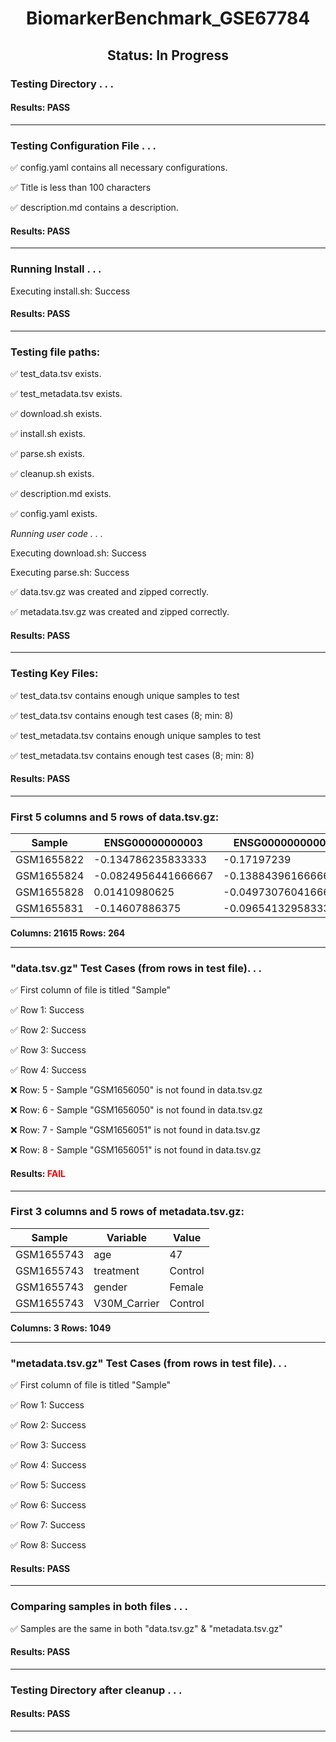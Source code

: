 <h1><center>BiomarkerBenchmark_GSE67784</center></h1>
<h2><center> Status: In Progress </center></h2>


### Testing Directory . . .

#### Results: PASS
---
### Testing Configuration File . . .

&#9989;	config.yaml contains all necessary configurations.

&#9989;	Title is less than 100 characters

&#9989;	description.md contains a description.

#### Results: PASS
---
### Running Install . . .

Executing install.sh: Success

#### Results: PASS
---

### Testing file paths:

&#9989;	test_data.tsv exists.

&#9989;	test_metadata.tsv exists.

&#9989;	download.sh exists.

&#9989;	install.sh exists.

&#9989;	parse.sh exists.

&#9989;	cleanup.sh exists.

&#9989;	description.md exists.

&#9989;	config.yaml exists.

*Running user code . . .*

Executing download.sh: Success

Executing parse.sh: Success

&#9989;	data.tsv.gz was created and zipped correctly.

&#9989;	metadata.tsv.gz was created and zipped correctly.

#### Results: PASS
---
### Testing Key Files:

&#9989;	test_data.tsv contains enough unique samples to test

&#9989;	test_data.tsv contains enough test cases (8; min: 8)

&#9989;	test_metadata.tsv contains enough unique samples to test

&#9989;	test_metadata.tsv contains enough test cases (8; min: 8)

#### Results: PASS
---

### First 5 columns and 5 rows of data.tsv.gz:

|	Sample	|	ENSG00000000003	|	ENSG00000000005	|	ENSG00000000419	|	ENSG00000000457	|
|	---	|	---	|	---	|	---	|	---	|
|	GSM1655822	|	-0.134786235833333	|	-0.17197239	|	1.45520826478261	|	1.19886235424242	|
|	GSM1655824	|	-0.0824956441666667	|	-0.138843961666667	|	1.52755358434783	|	1.23414307606061	|
|	GSM1655828	|	0.01410980625	|	-0.0497307604166667	|	1.87922163826087	|	1.37357742909091	|
|	GSM1655831	|	-0.14607886375	|	-0.0965413295833333	|	1.59259964304348	|	1.35120664515152	|

**Columns: 21615 Rows: 264**

---
### "data.tsv.gz" Test Cases (from rows in test file). . .

&#9989;	First column of file is titled "Sample"

&#9989;	Row 1: Success

&#9989;	Row 2: Success

&#9989;	Row 3: Success

&#9989;	Row 4: Success

&#10060;	Row: 5 - Sample "GSM1656050" is not found in data.tsv.gz

&#10060;	Row: 6 - Sample "GSM1656050" is not found in data.tsv.gz

&#10060;	Row: 7 - Sample "GSM1656051" is not found in data.tsv.gz

&#10060;	Row: 8 - Sample "GSM1656051" is not found in data.tsv.gz

#### Results: **<font color="red">FAIL</font>**
---
### First 3 columns and 5 rows of metadata.tsv.gz:

|	Sample	|	Variable	|	Value	|
|	---	|	---	|	---	|
|	GSM1655743	|	age	|	47	|
|	GSM1655743	|	treatment	|	Control	|
|	GSM1655743	|	gender	|	Female	|
|	GSM1655743	|	V30M_Carrier	|	Control	|

**Columns: 3 Rows: 1049**

---
### "metadata.tsv.gz" Test Cases (from rows in test file). . .

&#9989;	First column of file is titled "Sample"

&#9989;	Row 1: Success

&#9989;	Row 2: Success

&#9989;	Row 3: Success

&#9989;	Row 4: Success

&#9989;	Row 5: Success

&#9989;	Row 6: Success

&#9989;	Row 7: Success

&#9989;	Row 8: Success

#### Results: PASS
---
### Comparing samples in both files . . .

&#9989;	Samples are the same in both "data.tsv.gz" & "metadata.tsv.gz"

#### Results: PASS

---
### Testing Directory after cleanup . . .

#### Results: PASS
---
